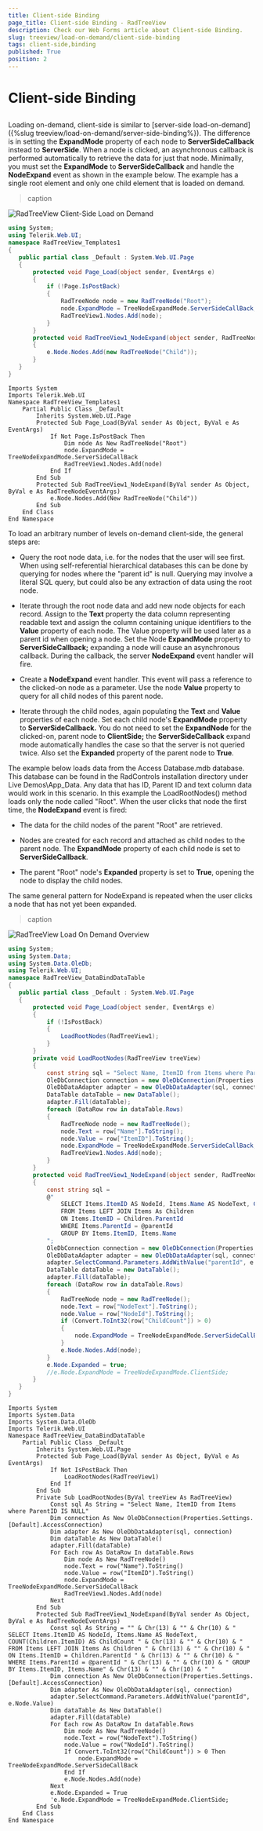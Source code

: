 ```yaml
---
title: Client-side Binding
page_title: Client-side Binding - RadTreeView
description: Check our Web Forms article about Client-side Binding.
slug: treeview/load-on-demand/client-side-binding
tags: client-side,binding
published: True
position: 2
---
```


# Client-side Binding



## 

Loading on-demand, client-side is similar to [server-side load-on-demand]({%slug treeview/load-on-demand/server-side-binding%}). The difference is in setting the **ExpandMode** property of each node to **ServerSideCallback** instead to **ServerSide**. When a node is clicked, an asynchronous callback is performed automatically to retrieve the data for just that node. Minimally, you must set the **ExpandMode** to **ServerSideCallback** and handle the **NodeExpand** event as shown in the example below. The example has a single root element and only one child element that is loaded on demand.


>caption 

![RadTreeView Client-Side Load on Demand](images/treeview_loadondemandclient.png)



````C#
using System;
using Telerik.Web.UI;
namespace RadTreeView_Templates1
{
   public partial class _Default : System.Web.UI.Page
   {
       protected void Page_Load(object sender, EventArgs e)
       {
           if (!Page.IsPostBack)
           {
               RadTreeNode node = new RadTreeNode("Root");
               node.ExpandMode = TreeNodeExpandMode.ServerSideCallBack;
               RadTreeView1.Nodes.Add(node);
           }
       }
       protected void RadTreeView1_NodeExpand(object sender, RadTreeNodeEventArgs e)
       {
           e.Node.Nodes.Add(new RadTreeNode("Child"));
       }
   }
} 
````
````VB.NET
Imports System
Imports Telerik.Web.UI
Namespace RadTreeView_Templates1
    Partial Public Class _Default
        Inherits System.Web.UI.Page
        Protected Sub Page_Load(ByVal sender As Object, ByVal e As EventArgs)
            If Not Page.IsPostBack Then
                Dim node As New RadTreeNode("Root")
                node.ExpandMode = TreeNodeExpandMode.ServerSideCallBack
                RadTreeView1.Nodes.Add(node)
            End If
        End Sub
        Protected Sub RadTreeView1_NodeExpand(ByVal sender As Object, ByVal e As RadTreeNodeEventArgs)
            e.Node.Nodes.Add(New RadTreeNode("Child"))
        End Sub
    End Class
End Namespace
````


To load an arbitrary number of levels on-demand client-side, the general steps are:

* Query the root node data, i.e. for the nodes that the user will see first. When using self-referential hierarchical databases this can be done by querying for nodes where the "parent id" is null. Querying may involve a literal SQL query, but could also be any extraction of data using the root node.

* Iterate through the root node data and add new node objects for each record. Assign to the **Text** property the data column representing readable text and assign the column containing unique identifiers to the **Value** property of each node. The Value property will be used later as a parent id when opening a node. Set the Node **ExpandMode** property to **ServerSideCallback;** expanding a node will cause an asynchronous callback. During the callback, the server **NodeExpand** event handler will fire.

* Create a **NodeExpand** event handler. This event will pass a reference to the clicked-on node as a parameter. Use the node **Value** property to query for all child nodes of this parent node.

* Iterate through the child nodes, again populating the **Text** and **Value** properties of each node. Set each child node's **ExpandMode** property to **ServerSideCallback.** You do not need to set the **ExpandNode** for the clicked-on, parent node to **ClientSide;** the **ServerSideCallback** expand mode automatically handles the case so that the server is not queried twice. Also set the **Expanded** property of the parent node to **True**.

The example below loads data from the Access Database.mdb database. This database can be found in the RadControls installation directory under Live Demos\App_Data. Any data that has ID, Parent ID and text column data would work in this scenario. In this example the LoadRootNodes() method loads only the node called "Root". When the user clicks that node the first time, the **NodeExpand** event is fired:

* The data for the child nodes of the parent "Root" are retrieved.

* Nodes are created for each record and attached as child nodes to the parent node. The **ExpandMode** property of each child node is set to **ServerSideCallback**.

* The parent "Root" node's **Expanded** property is set to **True**, opening the node to display the child nodes.

The same general pattern for NodeExpand is repeated when the user clicks a node that has not yet been expanded.


>caption 

![RadTreeView Load On Demand Overview](images/treeview_loadondemandoverview.png)



````C#
using System;
using System.Data;
using System.Data.OleDb;
using Telerik.Web.UI;
namespace RadTreeView_DataBindDataTable
{
   public partial class _Default : System.Web.UI.Page
   {
       protected void Page_Load(object sender, EventArgs e)
       {
           if (!IsPostBack)
           {
               LoadRootNodes(RadTreeView1);
           }
       }
       private void LoadRootNodes(RadTreeView treeView)
       {
           const string sql = "Select Name, ItemID from Items where ParentID IS NULL";
           OleDbConnection connection = new OleDbConnection(Properties.Settings.Default.AccessConnection);
           OleDbDataAdapter adapter = new OleDbDataAdapter(sql, connection);
           DataTable dataTable = new DataTable();
           adapter.Fill(dataTable);
           foreach (DataRow row in dataTable.Rows)
           {
               RadTreeNode node = new RadTreeNode();
               node.Text = row["Name"].ToString();
               node.Value = row["ItemID"].ToString();
               node.ExpandMode = TreeNodeExpandMode.ServerSideCallBack;
               RadTreeView1.Nodes.Add(node);
           }
       }
       protected void RadTreeView1_NodeExpand(object sender, RadTreeNodeEventArgs e)
       {
           const string sql =
           @"
               SELECT Items.ItemID AS NodeId, Items.Name AS NodeText, COUNT(Children.ItemID) AS ChildCount
               FROM Items LEFT JOIN Items As Children
               ON Items.ItemID = Children.ParentId
               WHERE Items.ParentId = @parentId
               GROUP BY Items.ItemID, Items.Name
           ";
           OleDbConnection connection = new OleDbConnection(Properties.Settings.Default.AccessConnection);
           OleDbDataAdapter adapter = new OleDbDataAdapter(sql, connection);
           adapter.SelectCommand.Parameters.AddWithValue("parentId", e.Node.Value);
           DataTable dataTable = new DataTable();
           adapter.Fill(dataTable);
           foreach (DataRow row in dataTable.Rows)
           {
               RadTreeNode node = new RadTreeNode();
               node.Text = row["NodeText"].ToString();
               node.Value = row["NodeId"].ToString();
               if (Convert.ToInt32(row["ChildCount"]) > 0)
               {
                   node.ExpandMode = TreeNodeExpandMode.ServerSideCallBack;
               }
               e.Node.Nodes.Add(node);
           }
           e.Node.Expanded = true;
           //e.Node.ExpandMode = TreeNodeExpandMode.ClientSide;
       }
   }
}
````
````VB.NET
Imports System
Imports System.Data
Imports System.Data.OleDb
Imports Telerik.Web.UI
Namespace RadTreeView_DataBindDataTable
    Partial Public Class _Default
        Inherits System.Web.UI.Page
        Protected Sub Page_Load(ByVal sender As Object, ByVal e As EventArgs)
            If Not IsPostBack Then
                LoadRootNodes(RadTreeView1)
            End If
        End Sub
        Private Sub LoadRootNodes(ByVal treeView As RadTreeView)
            Const sql As String = "Select Name, ItemID from Items where ParentID IS NULL"
            Dim connection As New OleDbConnection(Properties.Settings.[Default].AccessConnection)
            Dim adapter As New OleDbDataAdapter(sql, connection)
            Dim dataTable As New DataTable()
            adapter.Fill(dataTable)
            For Each row As DataRow In dataTable.Rows
                Dim node As New RadTreeNode()
                node.Text = row("Name").ToString()
                node.Value = row("ItemID").ToString()
                node.ExpandMode = TreeNodeExpandMode.ServerSideCallBack
                RadTreeView1.Nodes.Add(node)
            Next
        End Sub
        Protected Sub RadTreeView1_NodeExpand(ByVal sender As Object, ByVal e As RadTreeNodeEventArgs)
            Const sql As String = "" & Chr(13) & "" & Chr(10) & " SELECT Items.ItemID AS NodeId, Items.Name AS NodeText, COUNT(Children.ItemID) AS ChildCount " & Chr(13) & "" & Chr(10) & " FROM Items LEFT JOIN Items As Children " & Chr(13) & "" & Chr(10) & " ON Items.ItemID = Children.ParentId " & Chr(13) & "" & Chr(10) & " WHERE Items.ParentId = @parentId " & Chr(13) & "" & Chr(10) & " GROUP BY Items.ItemID, Items.Name" & Chr(13) & "" & Chr(10) & " "
            Dim connection As New OleDbConnection(Properties.Settings.[Default].AccessConnection)
            Dim adapter As New OleDbDataAdapter(sql, connection)
            adapter.SelectCommand.Parameters.AddWithValue("parentId", e.Node.Value)
            Dim dataTable As New DataTable()
            adapter.Fill(dataTable)
            For Each row As DataRow In dataTable.Rows
                Dim node As New RadTreeNode()
                node.Text = row("NodeText").ToString()
                node.Value = row("NodeId").ToString()
                If Convert.ToInt32(row("ChildCount")) > 0 Then
                    node.ExpandMode = TreeNodeExpandMode.ServerSideCallBack
                End If
                e.Node.Nodes.Add(node)
            Next
            e.Node.Expanded = True
            'e.Node.ExpandMode = TreeNodeExpandMode.ClientSide;
        End Sub
    End Class
End Namespace
````


